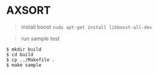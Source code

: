 # AXSORT

> install boost
``` sudo apt-get install libboost-all-dev ```

> run sample test
```
$ mkdir build
$ cd build
$ cp ../Makefile .
$ make sample
```
